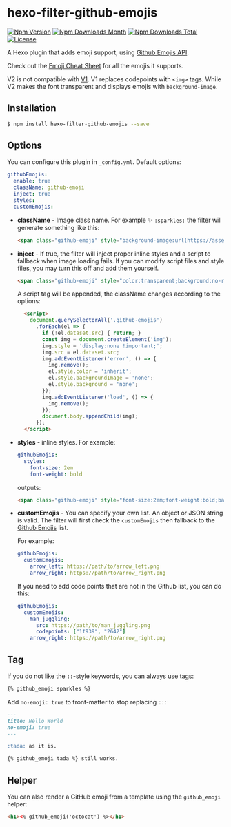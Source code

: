 # hexo-filter-github-emojis

[![Npm Version](https://img.shields.io/npm/v/hexo-filter-github-emojis.svg)](https://npmjs.org/package/hexo-filter-github-emojis)
[![Npm Downloads Month](https://img.shields.io/npm/dm/hexo-filter-github-emojis.svg)](https://npmjs.org/package/hexo-filter-github-emojis)
[![Npm Downloads Total](https://img.shields.io/npm/dt/hexo-filter-github-emojis.svg)](https://npmjs.org/package/hexo-filter-github-emojis)
[![License](https://img.shields.io/npm/l/hexo-filter-github-emojis.svg)](https://npmjs.org/package/hexo-filter-github-emojis)

A Hexo plugin that adds emoji support, using [Github Emojis API][ghemojis].

Check out the [Emoji Cheat Sheet](http://www.webpagefx.com/tools/emoji-cheat-sheet/) for all the emojis it supports.

V2 is not compatible with [V1](https://github.com/crimx/hexo-filter-github-emojis/tree/e52ceb8b18a7b06916b6cb0a887b218d49a7ab92). V1 replaces codepoints with `<img>` tags. While V2 makes the font transparent and displays emojis with `background-image`.

## Installation

``` bash
$ npm install hexo-filter-github-emojis --save
```

## Options

You can configure this plugin in `_config.yml`. Default options:

``` yaml
githubEmojis:
  enable: true
  className: github-emoji
  inject: true
  styles:
  customEmojis:
```

- **className** - Image class name. For example :sparkles: `:sparkles:` the filter will generate something like this:

  ```html
  <span class="github-emoji" style="background-image:url(https://assets-cdn.github.com/images/icons/emoji/unicode/2728.png?v8)" data-src="https://assets-cdn.github.com/images/icons/emoji/unicode/2728.png?v8">&#x2728;</span>
  ```

- **inject** - If true, the filter will inject proper inline styles and a script to fallback when image loading fails. If you can modify script files and style files, you may turn this off and add them yourself.

  ```html
  <span class="github-emoji" style="color:transparent;background:no-repeat url(...) center/contain" ...>
  ```
  
  A script tag will be appended, the className changes according to the options:

  ```html
    <script>
      document.querySelectorAll('.github-emojis')
        .forEach(el => {
          if (!el.dataset.src) { return; }
          const img = document.createElement('img');
          img.style = 'display:none !important;';
          img.src = el.dataset.src;
          img.addEventListener('error', () => {
            img.remove();
            el.style.color = 'inherit';
            el.style.backgroundImage = 'none';
            el.style.background = 'none';
          });
          img.addEventListener('load', () => {
            img.remove();
          });
          document.body.appendChild(img);
        });
    </script>
  ```

- **styles** - inline styles. For example:

  ```yaml
  githubEmojis:
    styles:
      font-size: 2em
      font-weight: bold
  ```

  outputs:

  ```html
  <span class="github-emoji" style="font-size:2em;font-weight:bold;background-image:url(...)" ...>
  ```

- **customEmojis** - You can specify your own list. An object or JSON string is valid. The filter will first check the `customEmojis` then fallback to the [Github Emojis][ghemojis] list.

  For example:

  ```yaml
  githubEmojis:
    customEmojis:
      arrow_left: https://path/to/arrow_left.png
      arrow_right: https://path/to/arrow_right.png
  ```

  If you need to add code points that are not in the Github list, you can do this:

  ```yaml
  githubEmojis:
    customEmojis:
      man_juggling:
        src: https://path/to/man_juggling.png
        codepoints: ["1f939", "2642"]
      arrow_right: https://path/to/arrow_right.png
  ```

## Tag

If you do not like the `::`-style keywords, you can always use tags:

```html
{% github_emoji sparkles %}
```

Add `no-emoji: true` to front-matter to stop replacing `::`:

```md
---
title: Hello World
no-emoji: true
---

:tada: as it is.

{% github_emoji tada %} still works.
```

## Helper

You can also render a GitHub emoji from a template using the `github_emoji` helper:

```html
<h1><% github_emoji('octocat') %></h1>
```

[ghemojis]: https://api.github.com/emojis
